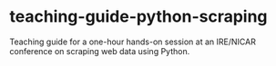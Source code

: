 # teaching-guide-python-scraping
Teaching guide for a one-hour hands-on session at an IRE/NICAR conference on scraping web data using Python.
